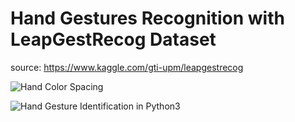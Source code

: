 # Hand Gestures Recognition with LeapGestRecog Dataset
source: https://www.kaggle.com/gti-upm/leapgestrecog

![Hand Color Spacing](https://github.com/roshank123/HandGestures/blob/master/Screen%20Shot%202020-05-20%20at%2012.46.14%20PM.png)

![Hand Gesture Identification in Python3]()
